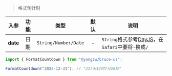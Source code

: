 > 格式倒计时

入参|功能|类型|默认|说明
:-:|:-:|:-:|:-:|-
**date**|日期|`String/Number/Date`|-|`String`格式参考[DayJS](https://dayjs.gitee.io/docs/en/parse/string-format)，在`Safari`中要将`-`换成`/`

```js
import { FormatCountdown } from "@yangzw/bruce-us";

FormatCountdown("2023-12-31"); // "317天12时7分20秒"
```